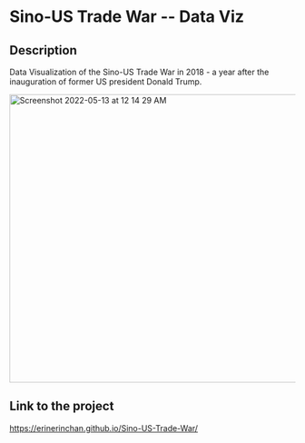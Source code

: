 # Sino-US Trade War -- Data Viz

## Description
Data Visualization of the Sino-US Trade War in 2018 - a year after the inauguration of former US president Donald Trump. 

<img width="508" alt="Screenshot 2022-05-13 at 12 14 29 AM" src="https://user-images.githubusercontent.com/35587864/168121282-388f5e59-d4ee-463d-ac95-b7bbb9f24bff.png">

## Link to the project 
https://erinerinchan.github.io/Sino-US-Trade-War/
